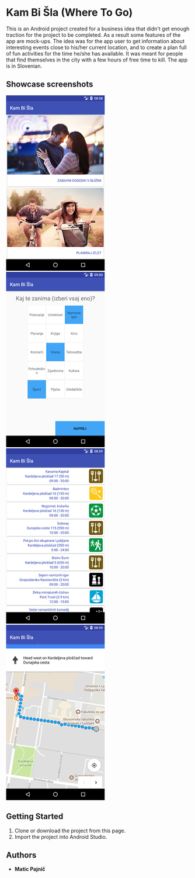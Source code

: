 # Kam Bi Šla (Where To Go)

This is an Android project created for a business idea that didn't get enough traction for the project to be completed. As a result some features of the app are mock-ups. The idea was for the app user to get information about interesting events close to his/her current location, and to create a plan full of fun activities for the time he/she has available. It was meant for people that find themselves in the city with a few hours of free time to kill. The app is in Slovenian.

## Showcase screenshots

![picture](screenshots/s1.png)
![picture](screenshots/s2.png)
![picture](screenshots/s3.png)
![picture](screenshots/s4.png)

## Getting Started

1. Clone or download the project from this page.
2. Import the project into Android Studio.

## Authors

* **Matic Pajnič** 
